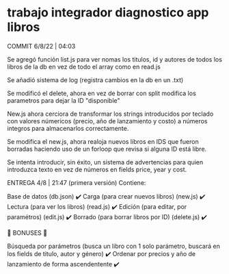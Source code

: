 # trabajo integrador diagnostico app libros

COMMIT 6/8/22 | 04:03

Se agregó función list.js para ver nomas los  titulos, id y autores de todos los libros de la db en vez de todo el array como en read.js

Se añadió sistema de log (registra cambios en la db en un .txt)

Se modificó el delete, ahora en vez de borrar con split modifica los parametros para dejar la ID "disponible"

New.js ahora cerciora de transformar los strings introducidos por teclado con valores númericos (precio, año de lanzamiento y costo) a números integros para almacenarlos correctamente.

Se modifica el new.js, ahora realoja nuevos libros en IDS que fueron borradas haciendo uso de un forloop que revisa si alguna ID está libre.

Se intenta introducir, sin éxito, un sistema de advertencias para quien introduzca texto en vez de números en fields price, year y cost.


 
ENTREGA 4/8 | 21:47 (primera versión)
Contiene:


Base de datos (db.json) ✔️
Carga (para crear nuevos libros) (new.js) ✔️
Lectura (para ver los libros) (read.js) ✔️
Edición (para editar, por paramétros) (edit.js) ✔️
Borrado (para borrar libros por ID) (delete.js) ✔️

🎁 BONUSES 🎁

Búsqueda por parámetros (busca un libro con 1 solo parámetro, buscará en los fields de titulo, autor y género) ✔️
Ordenar por precios y año de lanzamiento de forma ascendentente ✔️
